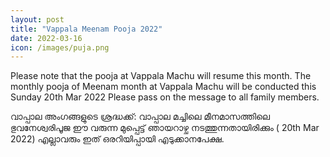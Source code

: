 ```yaml
---
layout: post
title: "Vappala Meenam Pooja 2022"
date: 2022-03-16
icon: /images/puja.png
---
```



Please note that the pooja at Vappala Machu will resume this month. The monthly pooja of Meenam month at Vappala Machu will be conducted this Sunday 20th Mar 2022
Please pass on the message to all family members.

വാപ്പാല അംഗങ്ങളുടെ ശ്രദ്ധക്ക്:
വാപ്പാല മച്ചിലെ മീനമാസത്തിലെ ഭുവനേശ്വരിപൂജ ഈ വരുന്ന മുപ്പെട്ട് ഞായറാഴ്ച നടത്തുന്നതായിരിക്കും ( 20th Mar 2022)
എല്ലാവരും ഇത് ഒരറിയിപ്പായി എടുക്കാനപേക്ഷ.
